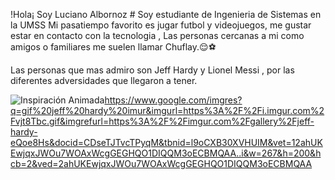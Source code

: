 !Hola¡ Soy Luciano Albornoz #
Soy estudiante de Ingenieria de Sistemas en la UMSS 
Mi pasatiempo favorito es jugar futbol y videojuegos,
me gustar estar en contacto con la tecnologia , 
Las personas cercanas a mi como amigos o familiares 
me suelen llamar Chuflay.😌⚽

Las personas que mas admiro son Jeff Hardy y Lionel Messi , 
por las diferentes adversidades que llegaron a tener.

![Inspiración Animada]()https://www.google.com/imgres?q=gif%20jeff%20hardy%20imur&imgurl=https%3A%2F%2Fi.imgur.com%2Fvjt8Tbc.gif&imgrefurl=https%3A%2F%2Fimgur.com%2Fgallery%2Fjeff-hardy-eQoe8Hs&docid=CDseTJTvcTPyqM&tbnid=l9oCXB30XVHUIM&vet=12ahUKEwjqxJWOu7WOAxWcgGEGHQO1DIQQM3oECBMQAA..i&w=267&h=200&hcb=2&ved=2ahUKEwjqxJWOu7WOAxWcgGEGHQO1DIQQM3oECBMQAA


